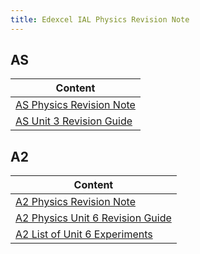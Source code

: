 ```yaml
---
title: Edexcel IAL Physics Revision Note
---
```


## AS

| Content                                                                                                |
| ------------------------------------------------------------------------------------------------------ |
| [AS Physics Revision Note](https://www.dropbox.com/s/yhzwdst96vjkbyi/IAL_AS_Physics_SN_6.pdf?dl=1)     |
| [AS Unit 3 Revision Guide](https://www.dropbox.com/s/lpwmw3v1lloy003/IAL_Physics_Unit_3_note.pdf?dl=1) |

## A2

| Content                                                                                                                |
| ---------------------------------------------------------------------------------------------------------------------- |
| [A2 Physics Revision Note](https://www.dropbox.com/s/f8h3gtexxfxfmqv/IAL_A2_Physics_Note_SN.pdf?dl=1)                  |
| [A2 Physics Unit 6 Revision Guide](https://www.slideshare.net/SamithSenadeera/a2-edexcel-unit-6-revision)              |
| [A2 List of Unit 6 Experiments](https://www.dropbox.com/s/7ukbp9tckxezn5y/List%20of%20experiments%20Unit%206.pdf?dl=1) |
